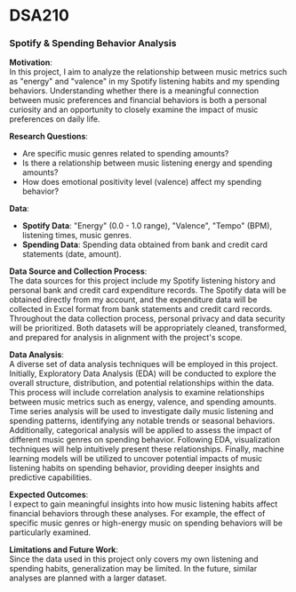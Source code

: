 # DSA210
### Spotify & Spending Behavior Analysis

**Motivation**:  
In this project, I aim to analyze the relationship between music metrics such as "energy" and "valence" in my Spotify listening habits and my spending behaviors. Understanding whether there is a meaningful connection between music preferences and financial behaviors is both a personal curiosity and an opportunity to closely examine the impact of music preferences on daily life.

**Research Questions**:

- Are specific music genres related to spending amounts?
- Is there a relationship between music listening energy and spending amounts?
- How does emotional positivity level (valence) affect my spending behavior?

**Data**:

- **Spotify Data**: "Energy" (0.0 - 1.0 range), "Valence", "Tempo" (BPM), listening times, music genres.
- **Spending Data**: Spending data obtained from bank and credit card statements (date, amount).

**Data Source and Collection Process**:  
The data sources for this project include my Spotify listening history and personal bank and credit card expenditure records. The Spotify data will be obtained directly from my account, and the expenditure data will be collected in Excel format from bank statements and credit card records. Throughout the data collection process, personal privacy and data security will be prioritized. Both datasets will be appropriately cleaned, transformed, and prepared for analysis in alignment with the project's scope.

**Data Analysis**:  
A diverse set of data analysis techniques will be employed in this project. Initially, Exploratory Data Analysis (EDA) will be conducted to explore the overall structure, distribution, and potential relationships within the data. This process will include correlation analysis to examine relationships between music metrics such as energy, valence, and spending amounts. Time series analysis will be used to investigate daily music listening and spending patterns, identifying any notable trends or seasonal behaviors. Additionally, categorical analysis will be applied to assess the impact of different music genres on spending behavior. Following EDA, visualization techniques will help intuitively present these relationships. Finally, machine learning models will be utilized to uncover potential impacts of music listening habits on spending behavior, providing deeper insights and predictive capabilities.

**Expected Outcomes**:  
I expect to gain meaningful insights into how music listening habits affect financial behaviors through these analyses. For example, the effect of specific music genres or high-energy music on spending behaviors will be particularly examined.

**Limitations and Future Work**:  
Since the data used in this project only covers my own listening and spending habits, generalization may be limited. In the future, similar analyses are planned with a larger dataset.
